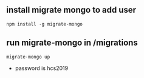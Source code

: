 ## install migrate mongo to add user
`npm install -g migrate-mongo`

## run migrate-mongo in /migrations
`migrate-mongo up`

* password is hcs2019